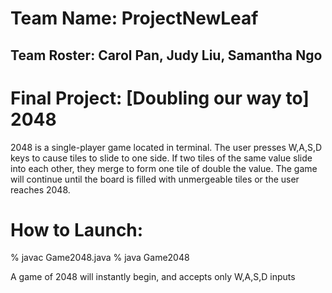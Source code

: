 # Team Name: ProjectNewLeaf
## Team Roster: Carol Pan, Judy Liu, Samantha Ngo
# Final Project: [Doubling our way to] 2048

2048 is a single-player game located in terminal. The user presses W,A,S,D keys to cause tiles to slide to one side. If two tiles of the same value slide into each other, they merge to form one tile of double the value. The game will continue until the board is filled with unmergeable tiles or the user reaches 2048.


# How to Launch:

% javac Game2048.java
% java Game2048

A game of 2048 will instantly begin, and accepts only W,A,S,D inputs
